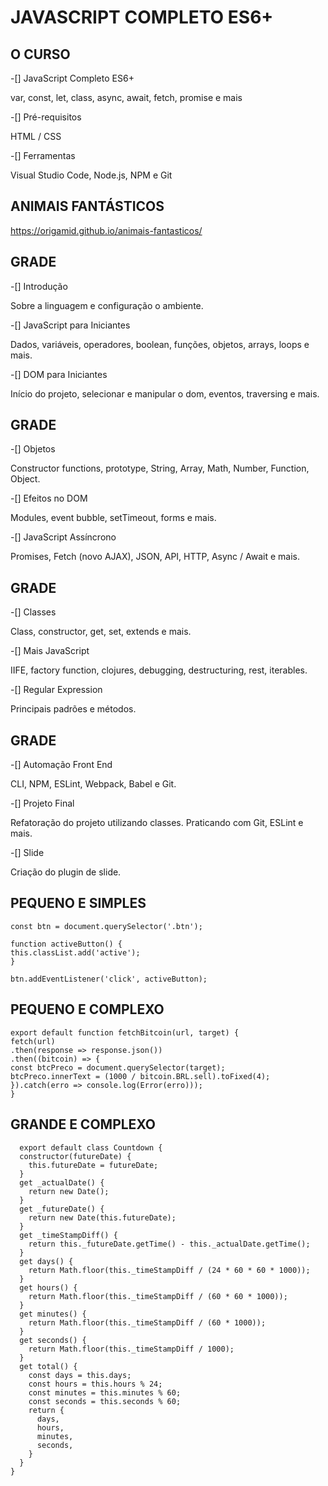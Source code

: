 # JAVASCRIPT COMPLETO ES6+

## O CURSO

-[] JavaScript Completo ES6+

var, const, let, class, async, await, fetch, promise e mais

-[] Pré-requisitos

HTML / CSS

-[] Ferramentas

Visual Studio Code, Node.js, NPM e Git

## ANIMAIS FANTÁSTICOS

https://origamid.github.io/animais-fantasticos/

## GRADE

-[] Introdução

Sobre a linguagem e configuração o ambiente.

-[] JavaScript para Iniciantes

Dados, variáveis, operadores, boolean, funções, objetos, arrays, loops e mais.

-[] DOM para Iniciantes

Início do projeto, selecionar e manipular o dom, eventos, traversing e mais.

## GRADE

-[] Objetos

Constructor functions, prototype, String, Array, Math, Number, Function, Object.

-[] Efeitos no DOM

Modules, event bubble, setTimeout, forms e mais.

-[] JavaScript Assíncrono

Promises, Fetch (novo AJAX), JSON, API, HTTP, Async / Await e mais.

## GRADE

-[] Classes

Class, constructor, get, set, extends e mais.

-[] Mais JavaScript

IIFE, factory function, clojures, debugging, destructuring, rest, iterables.

-[] Regular Expression

Principais padrões e métodos.

## GRADE

-[] Automação Front End

CLI, NPM, ESLint, Webpack, Babel e Git.

-[] Projeto Final

Refatoração do projeto utilizando classes. Praticando com Git, ESLint e mais.

-[] Slide

Criação do plugin de slide.

## PEQUENO E SIMPLES

```
const btn = document.querySelector('.btn');

function activeButton() {
this.classList.add('active');
}

btn.addEventListener('click', activeButton);
```

## PEQUENO E COMPLEXO

```
export default function fetchBitcoin(url, target) {
fetch(url)
.then(response => response.json())
.then((bitcoin) => {
const btcPreco = document.querySelector(target);
btcPreco.innerText = (1000 / bitcoin.BRL.sell).toFixed(4);
}).catch(erro => console.log(Error(erro)));
}
```

## GRANDE E COMPLEXO

```
  export default class Countdown {
  constructor(futureDate) {
    this.futureDate = futureDate;
  }
  get _actualDate() {
    return new Date();
  }
  get _futureDate() {
    return new Date(this.futureDate);
  }
  get _timeStampDiff() {
    return this._futureDate.getTime() - this._actualDate.getTime();
  }
  get days() {
    return Math.floor(this._timeStampDiff / (24 * 60 * 60 * 1000));
  }
  get hours() {
    return Math.floor(this._timeStampDiff / (60 * 60 * 1000));
  }
  get minutes() {
    return Math.floor(this._timeStampDiff / (60 * 1000));
  }
  get seconds() {
    return Math.floor(this._timeStampDiff / 1000);
  }
  get total() {
    const days = this.days;
    const hours = this.hours % 24;
    const minutes = this.minutes % 60;
    const seconds = this.seconds % 60;
    return {
      days,
      hours,
      minutes,
      seconds,
    }
  }
}
```
